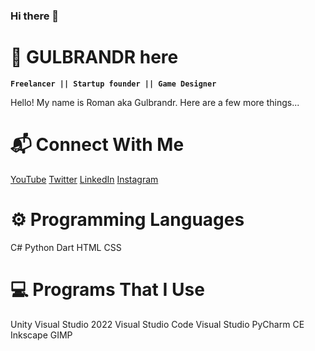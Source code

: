 ### Hi there 👋

# 🍄 GULBRANDR here

**`Freelancer || Startup founder || Game Designer`**

Hello! My name is Roman aka Gulbrandr. Here are a few more things...

# 📬 Connect With Me 
[YouTube](https://www.youtube.com/yourusername)
[Twitter](https://twitter.com/gulbrandr1)
[LinkedIn](https://www.linkedin.com/in/roman-gerkin-86ab1a266)
[Instagram](https://www.instagram.com/yourusername)

# ⚙️ Programming Languages 
C# Python Dart HTML CSS

# 💻 Programs That I Use
Unity Visual Studio 2022 Visual Studio Code Visual Studio PyCharm CE Inkscape GIMP

<!--
**romaeee/romaeee** is a ✨ _special_ ✨ repository because its `README.md` (this file) appears on your GitHub profile.

Here are some ideas to get you started:

- 🔭 I’m currently working on ...
- 🌱 I’m currently learning ...
- 👯 I’m looking to collaborate on ...
- 🤔 I’m looking for help with ...
- 💬 Ask me about ...
- 📫 How to reach me: ...
- 😄 Pronouns: ...
- ⚡ Fun fact: ...
-->
